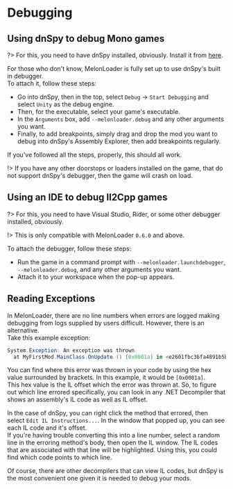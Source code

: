 # Debugging

## Using dnSpy to debug Mono games

?> For this, you need to have dnSpy installed, obviously. Install it from [here](https://github.com/dnSpyEx/dnSpy).

For those who don't know, MelonLoader is fully set up to use dnSpy's built in debugger.<br>
To attach it, follow these steps:
 - Go into dnSpy, then in the top, select `Debug` -> `Start Debugging` and select `Unity` as the debug engine.
 - Then, for the executable, select your game's executable.
 - In the `Arguments` box, add `--melonloader.debug` and any other arguments you want.
 - Finally, to add breakpoints, simply drag and drop the mod you want to debug into dnSpy's Assembly Explorer, then add breakpoints regularly.

If you've followed all the steps, properly, this should all work.

!> If you have any other doorstops or loaders installed on the game, that do not support dnSpy's debugger, then the game will crash on load.

## Using an IDE to debug Il2Cpp games

?> For this, you need to have Visual Studio, Rider, or some other debugger installed, obviously.

!> This is only compatible with MelonLoader `0.6.0` and above.

To attach the debugger, follow these steps:
 - Run the game in a command prompt with `--melonloader.launchdebugger`, `--melonloader.debug`, and any other arguments you want.
 - Attach it to your workspace when the pop-up appears.

## Reading Exceptions

In MelonLoader, there are no line numbers when errors are logged making debugging from logs supplied by users difficult. However, there is an alternative.<br>
Take this example exception:

```cs
System.Exception: An exception was thrown
  at MyFirstMod.MainClass.OnUpdate () [0x0001a] in <e2601fbc36fa4891b5bcba3b789203ba>:0 
```

You can find where this error was thrown in your code by using the hex value surrounded by brackets. In this example, it would be `[0x0001a]`.<br>
This hex value is the IL offset which the error was thrown at. So, to figure out which line errored specifically, you can look in any .NET Decompiler that shows an assembly's IL code as well as IL offset.

In the case of dnSpy, you can right click the method that errored, then select `Edit IL Instructions...`. In the window that popped up, you can see each IL code and it's offset.<br>
If you're having trouble converting this into a line number, select a random line in the erroring method's body, then open the IL window. The IL codes that are associated with that line will be highlighted. Using this, you could find which code points to which line.

Of course, there are other decompilers that can view IL codes, but dnSpy is the most convenient one given it is needed to debug your mods.
